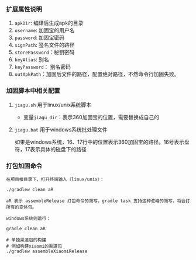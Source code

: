 ### 扩展属性说明

1. `apkDir`: 编译后生成apk的目录
2. `username`: 加固宝的用户名
3. `password`: 加固宝密码
4. `signPath`: 签名文件的路径
5. `storePassword`：秘钥密码
6. `keyAlias`: 别名
7. `keyPassword`： 别名密码
8. `outApkPath`：加固后文件的路径，配置绝对路径，不然命令行加固失败。

### 加固脚本中相关配置

1. `jiagu.sh` 用于linux/unix系统脚本

    - 变量`jiagu_dir`：表示360加固宝的位置，需要替换成自己的

2. `jiagu.bat` 用于windows系统批处理文件

    如果是windows系统，16、17行中的位置表示360加固宝的路径。16号表示盘符，17表示具体的磁盘下的路径

### 打包加固命令

    在项目根目录下，打开终端输入（linux/unix）：

    ./gradlew clean aR

    aR 表示 assembleRelease 打包命令的简写，gradle task 支持这种驼峰的简写，将会打所有的变体包。

    windows系统则运行：

    gradle clean aR

    # 单独渠道包的构建
    # 例如构建xiaomi的渠道包
    ./gradlew assembleXiaomiRelease
